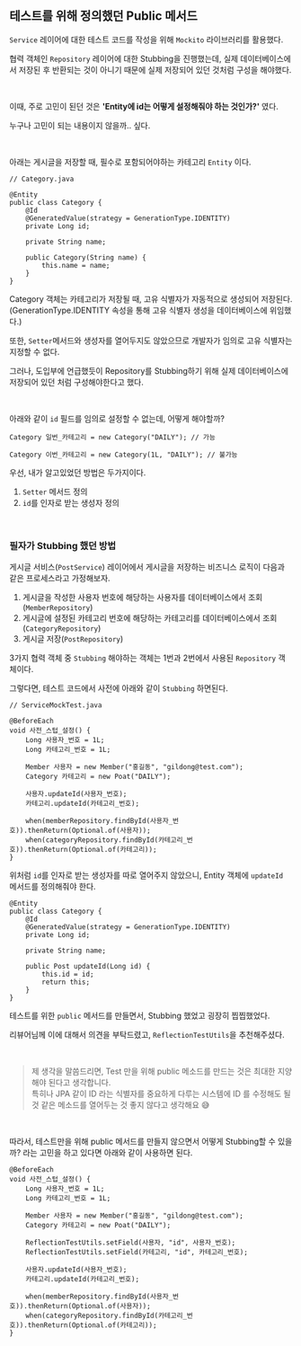 ## 테스트를 위해 정의했던 Public 메서드

`Service` 레이어에 대한 테스트 코드를 작성을 위해 `Mockito` 라이브러리를 활용했다.   

협력 객체인 `Repository` 레이어에 대한 Stubbing을 진행했는데, 실제 데이터베이스에서 저장된 후 반환되는 것이 아니기 때문에 실제 저장되어 있던 것처럼 구성을 해야했다.

<br>  

이때, 주로 고민이 된던 것은 **'Entity에 id는 어떻게 설정해줘야 하는 것인가?'** 였다.  

누구나 고민이 되는 내용이지 않을까.. 싶다.  

<br>

아래는 게시글을 저장할 때, 필수로 포함되어야하는 카테고리 `Entity` 이다.  

```
// Category.java

@Entity
public class Category {
    @Id
    @GeneratedValue(strategy = GenerationType.IDENTITY)
    private Long id;
    
    private String name;
    
    public Category(String name) {
        this.name = name;
    }
}

```

Category 객체는 카테고리가 저장될 때, 고유 식별자가 자동적으로 생성되어 저장된다.(GenerationType.IDENTITY 속성을 통해 고유 식별자 생성을 데이터베이스에 위임했다.)


또한, `Setter`메서드와 생성자를 열어두지도 않았으므로 개발자가 임의로 고유 식별자는 지정할 수 없다. 

그러나, 도입부에 언급했듯이 Repository를 Stubbing하기 위해 실제 데이터베이스에 저장되어 있던 처럼 구성해야한다고 했다.  

<br>

아래와 같이 `id` 필드를 임의로 설정할 수 없는데, 어떻게 해야할까?

```
Category 일번_카테고리 = new Category("DAILY"); // 가능

Category 이번_카테고리 = new Category(1L, "DAILY"); // 불가능
```

우선, 내가 알고있었던 방법은 두가지이다.

1. `Setter` 메서드 정의
2. `id`를 인자로 받는 생성자 정의  

<br>

### 필자가 Stubbing 했던 방법

게시글 서비스(`PostService`) 레이어에서 게시글을 저장하는 비즈니스 로직이 다음과 같은 프로세스라고 가정해보자.

1. 게시글을 작성한 사용자 번호에 해당하는 사용자를 데이터베이스에서 조회(`MemberRepository`)
2. 게시글에 설정된 카테고리 번호에 해당하는 카테고리를 데이터베이스에서 조회(`CategoryRepository`)
3. 게시글 저장(`PostRepository`)

3가지 협력 객체 중 `Stubbing` 해야하는 객체는 1번과 2번에서 사용된 `Repository` 객체이다.

그렇다면, 테스트 코드에서 사전에 아래와 같이 `Stubbing` 하면된다.

```
// ServiceMockTest.java

@BeforeEach
void 사전_스텁_설정() {
    Long 사용자_번호 = 1L;
    Long 카테고리_번호 = 1L;

    Member 사용자 = new Member("홍길동", "gildong@test.com");
    Category 카테고리 = new Poat("DAILY");
    
    사용자.updateId(사용자_번호);
    카테고리.updateId(카테고리_번호);

    when(memberRepository.findById(사용자_번호)).thenReturn(Optional.of(사용자));
    when(categoryRepository.findById(카테고리_번호)).thenReturn(Optional.of(카테고리));
}
```

위처럼 `id`를 인자로 받는 생성자를 따로 열어주지 않았으니, Entity 객체에 `updateId` 메서드를 정의해줘야 한다.

```
@Entity
public class Category {
    @Id
    @GeneratedValue(strategy = GenerationType.IDENTITY)
    private Long id;
   
    private String name;
    
    public Post updateId(Long id) {
        this.id = id;
        return this;
    }
}
```

테스트를 위한 `public` 메서드를 만들면서, Stubbing 했었고 굉장히 찝찝했었다.

리뷰어님께 이에 대해서 의견을 부탁드렸고, `ReflectionTestUtils`을 추천해주셨다.  

<br>


> 제 생각을 말씀드리면, Test 만을 위해 public 메소드를 만드는 것은 최대한 지양해야 된다고 생각합니다.  
> 특히나 JPA 같이 ID 라는 식별자를 중요하게 다루는 시스템에 ID 를 수정해도 될 것 같은 메소드를 열어두는 것 좋지 않다고 생각해요 😅

<br>

따라서, 테스트만을 위해 public 메서드를 만들지 않으면서 어떻게 Stubbing할 수 있을까? 라는 고민을 하고 있다면 아래와 같이 사용하면 된다.

```
@BeforeEach
void 사전_스텁_설정() {
    Long 사용자_번호 = 1L;
    Long 카테고리_번호 = 1L;

    Member 사용자 = new Member("홍길동", "gildong@test.com");
    Category 카테고리 = new Poat("DAILY");
    
    ReflectionTestUtils.setField(사용자, "id", 사용자_번호);
    ReflectionTestUtils.setField(카테고리, "id", 카테고리_번호);
    
    사용자.updateId(사용자_번호);
    카테고리.updateId(카테고리_번호);

    when(memberRepository.findById(사용자_번호)).thenReturn(Optional.of(사용자));
    when(categoryRepository.findById(카테고리_번호)).thenReturn(Optional.of(카테고리));
}
```